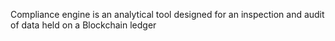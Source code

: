 Compliance engine is an analytical tool designed for an inspection and audit of data held on a
Blockchain ledger
